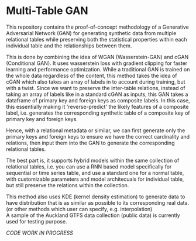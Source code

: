 # Multi-Table GAN

This repository contains the proof-of-concept methodology of a Generative Adversarial Network (GAN) for generating synthetic data from multiple relational tables while preserving both the statistical properties within each individual table and the relationships between them.  

This is done by combining the idea of WGAN (Wasserstein-GAN) and cGAN (Conditional GAN). It uses wasserstein loss with gradient clipping for faster learning and performance optimization. While a traditional GAN is trained on the whole data regardless of the content, this method takes the idea of cGAN which also takes an array of labels in to account during training, but with a twist. Since we want to preserve the inter-table relations, instead of taking an array of labels like in a standard cGAN as inputs, this GAN takes a dataframe of primary key and foreign keys as composite labels. In this case, this essentially making it 'reverse-predict' the likely features of a composite label, i.e. generates the corresponding synthetic table of a composite key of primary key and foreign keys.  

Hence, with a relational metadata or similar, we can first generate only the primary keys and foreign keys to ensure we have the correct cardinality and relations, then input them into the GAN to generate the corresponding relational tables.  

The best part is, it supports hybrid models within the same collection of relational tables, i.e. you can use a RNN based model specifically for sequential or time series table, and use a standard one for a normal table, with customizable parameters and model architecuals for individual table, but still preserve the relations within the collection.  

This method also uses KDE (kernel density estimation) to generate data to have distribution that is as similar as possible to its corresponding real data. (or other methods which user can specify, e.g. interpolation)  
A sample of the Auckland GTFS data collection (public data) is currently used for testing purpose.

*CODE WORK IN PROGRESS*
